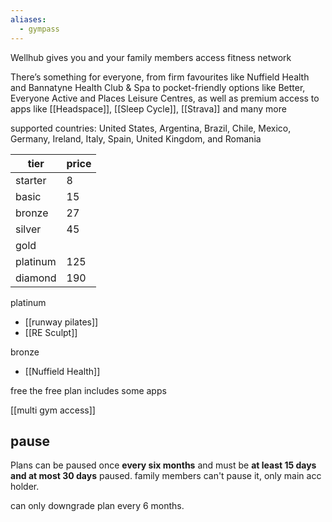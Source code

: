 ```yaml
---
aliases:
  - gympass
---
```

Wellhub gives you and your family members access fitness network

There’s something for everyone, from firm favourites like Nuffield Health and Bannatyne Health Club & Spa to pocket-friendly options like Better, Everyone Active and Places Leisure Centres, as well as premium access to apps like [[Headspace]], [[Sleep Cycle]], [[Strava]] and many more

supported countries:
	United States, Argentina, Brazil, Chile, Mexico, Germany, Ireland, Italy, Spain, United Kingdom, and Romania

| tier     | price |
| -------- | ----- |
| starter  | 8     |
| basic    | 15    |
| bronze   | 27    |
| silver   | 45    |
| gold     |       |
| platinum | 125   |
| diamond  | 190   |
platinum
- [[runway pilates]] 
- [[RE Sculpt]]

bronze
- [[Nuffield Health]]

free
the free plan includes some apps

[[multi gym access]]

## pause
Plans can be paused once **every six months** and must be **at least 15 days and at most 30 days** paused.
family members can't pause it, only main acc holder.

can only downgrade plan every 6 months.